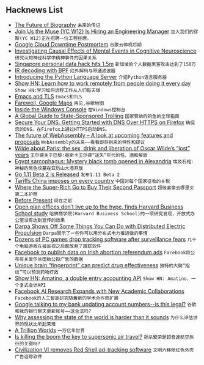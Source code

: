 ## Hacknews List


- [The Future of Biography](https://thewalrus.ca/the-future-of-biography/)  `未来的传记`
- [Join Us the  Muse (YC W12) Is Hiring an Engineering Manager](https://www.themuse.com/jobs/themuse/engineering-manager-9b5605)  `加入我们的缪斯(YC W12)正在招聘一位工程经理。`
- [Google Cloud Downtime Postmortem](https://status.cloud.google.com/incident/cloud-networking/18012?m=1)  `谷歌云停机后期`
- [Investigating Causal Effects of Mental Events in Cognitive Neuroscience](http://philsci-archive.pitt.edu/14507/)  `研究认知神经科学中精神事件的因果关系`
- [Singapore personal data hack hits 1.5m](https://www.bbc.co.uk/news/world-asia-44900507)  `新加坡的个人数据黑客攻击达到了150万`
- [IR decoding with BPF](https://lwn.net/Articles/759188/)  `红外解码与带通滤波器`
- [Introducing the Python Language Server](https://blogs.msdn.microsoft.com/pythonengineering/2018/07/18/introducing-the-python-language-server/)  `介绍Python语言服务器`
- [Show HN: Learn how to work remotely from people doing it every day](http://remotehabits.com/?ref=hackernews)  `Show HN:学习如何远程工作从人们每天做`
- [Emacs and TLS](https://lwn.net/Articles/759370/)  `Emacs和TLS`
- [Farewell, Google Maps](https://www.inderapotheke.de/blog/farewell-google-maps)  `再见,谷歌地图`
- [Inside the Windows Console](https://blogs.msdn.microsoft.com/commandline/2018/07/10/windows-command-line-inside-the-windows-console/)  `在Windows控制台`
- [A Global Guide to State-Sponsored Trolling](https://www.bloomberg.com/features/2018-government-sponsored-cyber-militia-cookbook/)  `国家赞助的钓鱼的全球指南`
- [Secure Your DNS. Getting Started with DNS Over HTTPS on Firefox](https://medium.com/@nykolas.z/getting-started-with-dns-over-https-on-firefox-e9b5fc865a43)  `确保您的DNS。在Firefox上通过HTTPS启动DNS。`
- [The future of WebAssembly – A look at upcoming features and proposals](https://blog.scottlogic.com/2018/07/20/wasm-future.html)  `WebAssembly的未来——看看即将到来的特性和提议`
- [Wilde about Paris: the sex, drink and liberation of Oscar Wilde’s “lost” years](https://www.prospectmagazine.co.uk/arts-and-books/wilde-about-paris-the-sex-drink-and-liberation-of-oscar-wildes-lost-years)  `王尔德关于巴黎:奥斯卡王尔德“迷失”年代的性、酒和解放`
- [Egypt sarcophagus: Mystery black tomb opened in Alexandria](https://www.bbc.co.uk/news/world-middle-east-44893804)  `埃及石棺:神秘的黑色坟墓在亚历山大港开放`
- [Go 1.11 Beta 2 is Released](https://groups.google.com/forum/m/#!msg/golang-announce/RVR0FzIKBsU/PAxl4-ZVCAAJ)  `发布1.11 Beta 2`
- [Tariffs China imposes on every country](http://thesoundingline.com/the-tariffs-china-actually-imposes-on-every-country-including-the-us/)  `中国对每个国家征收的关税`
- [Where the Super-Rich Go to Buy Their Second Passport](https://www.bloomberg.com/graphics/2018-buying-citizenship/)  `超级富豪去哪里买第二本护照`
- [Before Present](https://en.wikipedia.org/wiki/Before_Present)  `现在之前`
- [Open plan offices don’t live up to the hype, finds Harvard Business School study](https://www.fastcompany.com/90204593/heres-the-final-nail-in-the-coffin-of-open-plan-offices)  `哈佛商学院(Harvard Business School)的一项研究发现，开放式办公室没有达到宣传的效果`
- [Darpa Shows Off Some Things You Can Do with Distributed Electric Propulsion](https://spectrum.ieee.org/tech-talk/transportation/advanced-cars/darpa-vehicle-technologies)  `Darpa展示了一些你可以用分布式电力推进做的事情`
- [Dozens of PC games drop tracking software after surveillance fears](https://www.wired.co.uk/article/red-shell-game-tracking-gdpr)  `几十个电脑游戏在被监视之后都放弃了跟踪软件`
- [Facebook to publish data on Irish abortion referendum ads](https://www.theguardian.com/technology/2018/jul/20/facebook-publish-data-irish-abortion-referendum-ad-spending-targeting-voters)  `Facebook将公布有关爱尔兰堕胎公投广告的数据`
- [Unique brain “fingerprint” can predict drug effectiveness](https://mcgill.ca/newsroom/channels/news/unique-brain-fingerprint-can-predict-drug-effectiveness-287964)  `独特的大脑“指纹”可以预测药物疗效`
- [Show HN: Amatino, a double entry accounting API](https://amatino.io/)  `Show HN: Amatino，一个复式会计API`
- [Facebook AI Research Expands with New Academic Collaborations](https://code.fb.com/ai-research/facebook-ai-research-expands-with-new-academic-collaborations/)  `Facebook的人工智能研究随着新的学术合作而扩展`
- [Google talking to my bank updating account numbers--is this legal?](https://imgur.com/a/W0BT8Qm)  `谷歌和我的银行聊天更新账号——这合法吗?`
- [Why assessing the state of the world is harder than it sounds](https://www.newyorker.com/magazine/2018/07/23/are-things-getting-better-or-worse)  `为什么评估世界的现状比听起来难`
- [A Trillion Worlds](https://blogs.scientificamerican.com/observations/a-trillion-worlds/)  `一万亿年世界`
- [Is killing the boom the key to supersonic air travel?](https://www.bbc.co.uk/news/business-44795639)  `扼杀繁荣是超音速航空旅行的关键吗?`
- [Civilization VI removes Red Shell ad-tracking software](https://www.rockpapershotgun.com/2018/07/20/civilization-vi-removes-red-shell/)  `文明六移除红色外壳广告追踪软件`